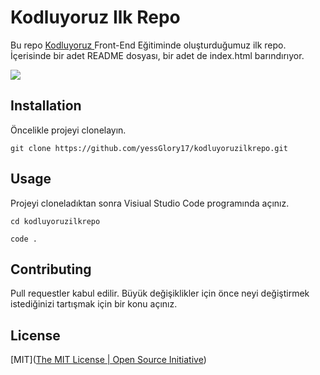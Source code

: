 # Kodluyoruz Ilk Repo

Bu repo [Kodluyoruz ](https://www.kodluyoruz.org/)Front-End Eğitiminde oluşturduğumuz ilk repo. İçerisinde bir adet README dosyası, bir adet de index.html barındırıyor.



![](C:\Users\ozgur\Downloads\repository-open-graph-template.png)

## Installation

Öncelikle projeyi clonelayın. 

`git clone https://github.com/yessGlory17/kodluyoruzilkrepo.git`



## Usage

Projeyi cloneladıktan sonra Visiual Studio Code programında açınız.

```
cd kodluyoruzilkrepo

code .
```



## Contributing

Pull requestler kabul edilir. Büyük değişiklikler için önce neyi değiştirmek istediğinizi tartışmak için bir konu açınız.



## License

[MIT]([The MIT License | Open Source Initiative](https://opensource.org/licenses/MIT))


